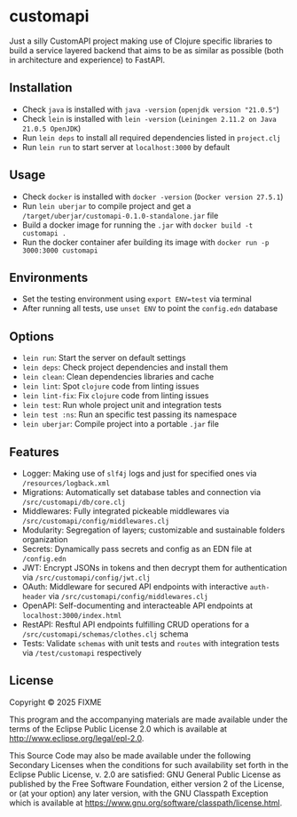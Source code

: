 # customapi

Just a silly CustomAPI project making use of Clojure specific libraries to build a service layered backend that aims to be as similar as possible (both in architecture and experience) to FastAPI.

## Installation

  *  Check `java` is installed with `java -version` (`openjdk version "21.0.5"`)
  *  Check `lein` is installed with `lein -version` (`Leiningen 2.11.2 on Java 21.0.5 OpenJDK`)
  *  Run `lein deps` to install all required dependencies listed in `project.clj`
  *  Run `lein run` to start server at `localhost:3000` by default

## Usage

  *  Check `docker` is installed with `docker -version` (`Docker version 27.5.1`)
  *  Run `lein uberjar` to compile project and get a `/target/uberjar/customapi-0.1.0-standalone.jar` file
  *  Build a docker image for running the `.jar` with `docker build -t customapi .`
  *  Run the docker container afer building its image with `docker run -p 3000:3000 customapi`

## Environments
  *  Set the testing environment using `export ENV=test` via terminal
  *  After running all tests, use `unset ENV` to point the `config.edn` database

## Options

  *  `lein run`: Start the server on default settings
  *  `lein deps`: Check project dependencies and install them
  *  `lein clean`: Clean dependencies libraries and cache
  *  `lein lint`: Spot `clojure` code from linting issues
  *  `lein lint-fix`: Fix `clojure` code from linting issues
  *  `lein test`: Run whole project unit and integration tests
  *  `lein test :ns`: Run an specific test passing its namespace
  *  `lein uberjar`: Compile project into a portable `.jar` file

## Features

  *  Logger: Making use of `slf4j` logs and just for specified ones via `/resources/logback.xml`
  *  Migrations: Automatically set database tables and connection via `/src/customapi/db/core.clj` 
  *  Middlewares: Fully integrated pickeable middlewares via `/src/customapi/config/middlewares.clj`
  *  Modularity: Segregation of layers; customizable and sustainable folders organization
  *  Secrets: Dynamically pass secrets and config as an EDN file at `/config.edn`
  *  JWT: Encrypt JSONs in tokens and then decrypt them for authentication via `/src/customapi/config/jwt.clj`
  *  OAuth: Middleware for secured API endpoints with interactive `auth-header` via `/src/customapi/config/middlewares.clj`
  *  OpenAPI: Self-documenting and interacteable API endpoints at `localhost:3000/index.html`
  *  RestAPI: Resftul API endpoints fulfilling CRUD operations for a `/src/customapi/schemas/clothes.clj` schema
  *  Tests: Validate `schemas` with unit tests and `routes` with integration tests via `/test/customapi` respectively

## License

Copyright © 2025 FIXME

This program and the accompanying materials are made available under the
terms of the Eclipse Public License 2.0 which is available at
http://www.eclipse.org/legal/epl-2.0.

This Source Code may also be made available under the following Secondary
Licenses when the conditions for such availability set forth in the Eclipse
Public License, v. 2.0 are satisfied: GNU General Public License as published by
the Free Software Foundation, either version 2 of the License, or (at your
option) any later version, with the GNU Classpath Exception which is available
at https://www.gnu.org/software/classpath/license.html.
